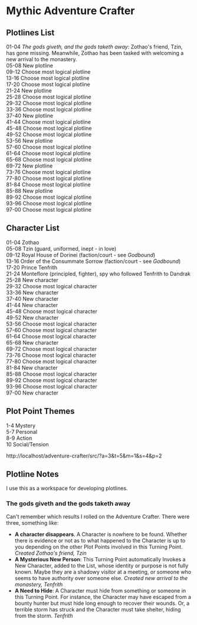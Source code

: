 # Mythic Adventure Crafter

## Plotlines List

01-04	*The gods giveth, and the gods taketh away*: Zothao's friend, Tzin, has gone missing. Meanwhile, Zothao has been tasked with welcoming a new arrival to the monastery.  
05-08	New plotline  
09-12	Choose most logical plotline  
13-16	Choose most logical plotline  
17-20	Choose most logical plotline  
21-24	New plotline  
25-28	Choose most logical plotline  
29-32	Choose most logical plotline  
33-36	Choose most logical plotline  
37-40	New plotline  
41-44	Choose most logical plotline  
45-48	Choose most logical plotline  
49-52	Choose most logical plotline  
53-56	New plotline  
57-60	Choose most logical plotline  
61-64	Choose most logical plotline  
65-68	Choose most logical plotline  
69-72	New plotline  
73-76	Choose most logical plotline  
77-80	Choose most logical plotline  
81-84	Choose most logical plotline  
85-88	New plotline  
89-92	Choose most logical plotline  
93-96	Choose most logical plotline  
97-00	Choose most logical plotline  

## Character List

01-04	Zothao  
05-08	Tzin (guard, uniformed, inept - in love)  
09-12	Royal House of Dorinei (faction/court - see *Godbound*)  
13-16	Order of the Consummate Sorrow (faction/court - see *Godbound*)  
17-20	Prince Tenfrith  
21-24	Monteflore (principled, fighter), spy who followed Tenfrith to Dandrak  
25-28	New character  
29-32	Choose most logical character  
33-36	New character  
37-40	New character  
41-44	New character  
45-48	Choose most logical character  
49-52	New character  
53-56	Choose most logical character  
57-60	Choose most logical character  
61-64	Choose most logical character  
65-68	New character  
69-72	Choose most logical character  
73-76	Choose most logical character  
77-80	Choose most logical character  
81-84	New character  
85-88	Choose most logical character  
89-92	Choose most logical character  
93-96	Choose most logical character  
97-00	New character  

## Plot Point Themes

1-4	Mystery  
5-7	Personal  
8-9	Action  
10	Social/Tension  

http://localhost/adventure-crafter/src/?a=3&t=5&m=1&s=4&p=2

## Plotline Notes

I use this as a workspace for developing plotlines.

### The gods giveth and the gods taketh away

Can't remember which results I rolled on the Adventure Crafter. There were three, something like:

- **A character disappears**. A Character is nowhere to be found. Whether there is evidence or not as to what happened to the Character is up to you depending on the other Plot Points involved in this Turning Point. *Created Zothao's friend, Tzin*
- **A Mysterious New Person**: This Turning Point automatically Invokes a New Character, added to the List, whose identity or purpose is not fully known. Maybe they are a shadowy visitor at a meeting, or someone who seems to have authority over someone else. *Created new arrival to the monastery, Tenfrith*
- **A Need to Hide**: A Character must hide from something or someone in this Turning Point. For instance, the Character may have escaped from a bounty hunter but must hide long enough to recover their wounds. Or, a terrible storm has struck and the Character must take shelter, hiding from the storm. *Tenfrith*
